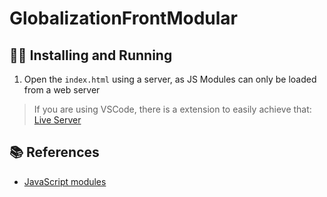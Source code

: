 # GlobalizationFrontModular

## 🚶‍♂️ Installing and Running

1. Open the `index.html` using a server, as JS Modules can only be loaded from a web server

> If you are using VSCode, there is a extension to easily achieve that: [Live Server](https://marketplace.visualstudio.com/items?itemName=ritwickdey.LiveServer)

## 📚 References

- [JavaScript modules](https://developer.mozilla.org/en-US/docs/Web/JavaScript/Guide/Modules)
